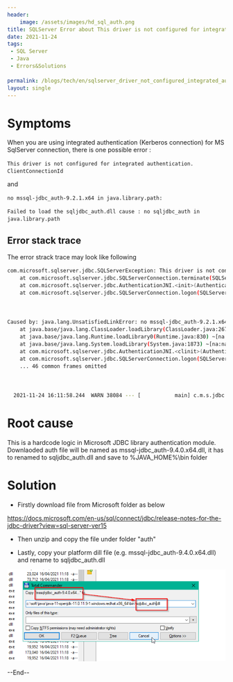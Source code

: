 ```yaml
---
header:
    image: /assets/images/hd_sql_auth.png
title: SQLServer Error about This driver is not configured for integrated authentication
date: 2021-11-24
tags:
 - SQL Server
 - Java
 - Errors&Solutions
 
permalink: /blogs/tech/en/sqlserver_driver_not_configured_integrated_authenciation
layout: single
---
```


# Symptoms
When you are using integrated authentication (Kerberos connection) for MS SqlServer connection, there is one possible error :

`This driver is not configured for integrated authentication. ClientConnectionId`

and 

`no mssql-jdbc_auth-9.2.1.x64 in java.library.path:`

 `Failed to load the sqljdbc_auth.dll cause : no sqljdbc_auth in java.library.path`

## Error stack trace
The error strack trace may look like following

```bash
com.microsoft.sqlserver.jdbc.SQLServerException: This driver is not configured for integrated authentication. ClientConnectionId:f965454c-897b-4707-a625-52506e450878
    at com.microsoft.sqlserver.jdbc.SQLServerConnection.terminate(SQLServerConnection.java:3206) ~[mssql-jdbc-9.2.1.jre8.jar:na]
    at com.microsoft.sqlserver.jdbc.AuthenticationJNI.<init>(AuthenticationJNI.java:72) ~[mssql-jdbc-9.2.1.jre8.jar:na]
    at com.microsoft.sqlserver.jdbc.SQLServerConnection.logon(SQLServerConnection.java:4015) ~[mssql-jdbc-9.2.1.jre8.jar:na]



Caused by: java.lang.UnsatisfiedLinkError: no mssql-jdbc_auth-9.2.1.x64 in java.library.path: [C:\soft\java-11-openjdk-11.0.11.9-1.windows.redhat.x86_64\bin, C:\WINDOWS\Sun\Java\bin, C:\WINDOWS\system32, C:\WINDOWS, C:\Python39\Scripts\, C:\Python39\, C:\Program Files (x86)\RSA SecurID Token Common, C:\WINDOWS\system32, C:\WINDOWS, C:\WINDOWS\System32\Wbem, C:\WINDOWS\System32\WindowsPowerShell\v1.0\, C:\WINDOWS\System32\OpenSSH\, C:\Program Files\Git\cmd, c:\dev\scripts\, c:\dev\apache-maven-3.8.1\\bin, C:\Minikube, C:\Soft\nodejs\, C:\ProgramData\chocolatey\bin, C:\Program Files (x86)\Microsoft SQL Server\150\DTS\Binn\, C:\Program Files\Azure Data Studio\bin, C:\Program Files\Docker\Docker\resources\bin, C:\ProgramData\DockerDesktop\version-bin, C:\Program Files\dotnet\, C:\ProgramData\Riverbed\ProcessInjection\rpictrlBin, C:\soft\java\java-11-openjdk-11.0.11.9-1.windows.redhat.x86_64\bin, C:\Program Files (x86)\sbt\bin, C:\Program Files (x86)\scala\bin, C:\Program Files\PowerShell\7\, C:\WINDOWS\system32, C:\WINDOWS, C:\WINDOWS\System32\Wbem, C:\WINDOWS\System32\WindowsPowerShell\v1.0\, C:\WINDOWS\System32\OpenSSH\, C:\Users\XXX\AppData\Local\Microsoft\WindowsApps, C:\soft\JetBrains\IntelliJ IDEA 2021.1.3\bin, ., c:\ProgramData\chocolatey\lib\gradle\tools\gradle-7.2\\bin, C:\soft\Microsoft VS Code\bin, C:\Users\XXX\AppData\Roaming\npm, C:\Program Files\Azure Data Studio\bin, C:\soft\java-11-openjdk-11.0.11.9-1.windows.redhat.x86_64\bin, ., C:\soft\JetBrains\IntelliJ IDEA Educational Edition 2021.2.3\bin, ., C:\soft\JetBrains\IntelliJ IDEA Community Edition 2021.2.3\bin, ., .]
    at java.base/java.lang.ClassLoader.loadLibrary(ClassLoader.java:2670) ~[na:na]
    at java.base/java.lang.Runtime.loadLibrary0(Runtime.java:830) ~[na:na]
    at java.base/java.lang.System.loadLibrary(System.java:1873) ~[na:na]
    at com.microsoft.sqlserver.jdbc.AuthenticationJNI.<clinit>(AuthenticationJNI.java:51) ~[mssql-jdbc-9.2.1.jre8.jar:na]
    at com.microsoft.sqlserver.jdbc.SQLServerConnection.logon(SQLServerConnection.java:4014) ~[mssql-jdbc-9.2.1.jre8.jar:na]
    ... 46 common frames omitted



  2021-11-24 16:11:58.244  WARN 38084 --- [           main] c.m.s.jdbc.internals.AuthenticationJNI   : Failed to load the sqljdbc_auth.dll cause : no sqljdbc_auth in java.library.path: [C:\soft\java-11-openjdk-11.0.11.9-1.windows.redhat.x86_64\bin, C:\WINDOWS\Sun\Java\bin, C:\WINDOWS\system32, C:\WINDOWS, C:\Python39\Scripts\, C:\Python39\, C:\Program Files (x86)\RSA SecurID Token Common, C:\WINDOWS\system32, C:\WINDOWS, C:\WINDOWS\System32\Wbem, C:\WINDOWS\System32\WindowsPowerShell\v1.0\, C:\WINDOWS\System32\OpenSSH\, C:\Program Files\Git\cmd, c:\dev\scripts\, c:\dev\apache-maven-3.8.1\\bin, C:\Minikube, C:\Soft\nodejs\, C:\ProgramData\chocolatey\bin, C:\Program Files (x86)\Microsoft SQL Server\150\DTS\Binn\, C:\Program Files\Azure Data Studio\bin, C:\Program Files\Docker\Docker\resources\bin, C:\ProgramData\DockerDesktop\version-bin, C:\Program Files\dotnet\, C:\ProgramData\Riverbed\ProcessInjection\rpictrlBin, C:\soft\java\java-11-openjdk-11.0.11.9-1.windows.redhat.x86_64\bin, C:\Program Files (x86)\sbt\bin, C:\Program Files (x86)\scala\bin, C:\Program Files\PowerShell\7\, C:\WINDOWS\system32, C:\WINDOWS, C:\WINDOWS\System32\Wbem, C:\WINDOWS\System32\WindowsPowerShell\v1.0\, C:\WINDOWS\System32\OpenSSH\, C:\Users\XXX\AppData\Local\Microsoft\WindowsApps, C:\soft\JetBrains\IntelliJ IDEA 2021.1.3\bin, ., c:\ProgramData\chocolatey\lib\gradle\tools\gradle-7.2\\bin, C:\soft\Microsoft VS Code\bin, C:\Users\XXX\AppData\Roaming\npm, C:\Program Files\Azure Data Studio\bin, C:\soft\java-11-openjdk-11.0.11.9-1.windows.redhat.x86_64\bin, ., C:\soft\JetBrains\IntelliJ IDEA Educational Edition 2021.2.3\bin, ., C:\soft\JetBrains\IntelliJ IDEA Community Edition 2021.2.3\bin, ., .]

```

# Root cause
This is a  hardcode logic in Microsoft JDBC library authentication module.  Downlaoded auth file will be named as mssql-jdbc_auth-9.4.0.x64.dll, it has to renamed to sqljdbc_auth.dll and save to %JAVA_HOME%\bin folder

# Solution
 - Firstly download file from Microsoft folder as below

https://docs.microsoft.com/en-us/sql/connect/jdbc/release-notes-for-the-jdbc-driver?view=sql-server-ver15

 - Then unzip and copy the file under folder "auth"

 - Lastly, copy your platform dill file (e.g. mssql-jdbc_auth-9.4.0.x64.dll) and rename to sqljdbc_auth.dll


![](/assets/images/sql_server_auth.png)


--End--

